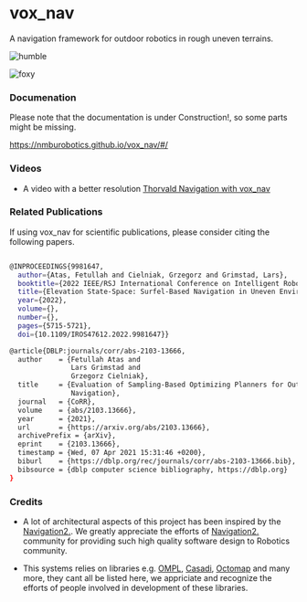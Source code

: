 # vox_nav
A navigation framework for outdoor robotics in rough uneven terrains.

![humble](https://github.com/jediofgever/vox_nav/workflows/humble/badge.svg)  

![foxy](https://github.com/jediofgever/vox_nav/workflows/foxy/badge.svg)  

### Documenation

Please note that the documentation is under Construction!, so some parts might be missing.

https://nmburobotics.github.io/vox_nav/#/


### Videos 

* A video with a better resolution [Thorvald Navigation with vox_nav](https://www.youtube.com/watch?v=LIhPUCxiOAg) 

### Related Publications

If using vox_nav for scientific publications, please consider citing the following papers.

```bash

@INPROCEEDINGS{9981647,
  author={Atas, Fetullah and Cielniak, Grzegorz and Grimstad, Lars},
  booktitle={2022 IEEE/RSJ International Conference on Intelligent Robots and Systems (IROS)}, 
  title={Elevation State-Space: Surfel-Based Navigation in Uneven Environments for Mobile Robots}, 
  year={2022},
  volume={},
  number={},
  pages={5715-5721},
  doi={10.1109/IROS47612.2022.9981647}}

@article{DBLP:journals/corr/abs-2103-13666,
  author    = {Fetullah Atas and
               Lars Grimstad and
               Grzegorz Cielniak},
  title     = {Evaluation of Sampling-Based Optimizing Planners for Outdoor Robot
               Navigation},
  journal   = {CoRR},
  volume    = {abs/2103.13666},
  year      = {2021},
  url       = {https://arxiv.org/abs/2103.13666},
  archivePrefix = {arXiv},
  eprint    = {2103.13666},
  timestamp = {Wed, 07 Apr 2021 15:31:46 +0200},
  biburl    = {https://dblp.org/rec/journals/corr/abs-2103-13666.bib},
  bibsource = {dblp computer science bibliography, https://dblp.org}
}
```

### Credits

* A lot of architectural aspects of this project has been inspired by the [Navigation2.](https://github.com/ros-planning/navigation2).
We greatly appreciate the efforts of [Navigation2.](https://github.com/ros-planning/navigation2) community for providing such high quality software design to Robotics community.

* This systems relies on libraries e.g. [OMPL](https://github.com/ompl/ompl), [Casadi](https://github.com/casadi/casadi), [Octomap](https://github.com/OctoMap/octomap)
  and many more, they cant all be listed here, we appriciate and recognize the efforts of people involved in development of these libraries.
